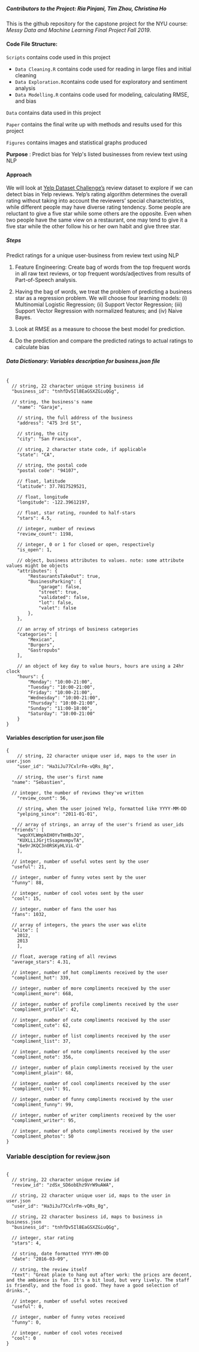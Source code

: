 
##### Contributors to the Project: Ria Pinjani, Tim Zhou, Christina Ho

This is the github repository for the capstone project for the NYU course: *Messy Data and Machine Learning Final Project Fall 2019*.

#### **Code File Structure:**
`Scripts` contains code used in this project

 - `Data Cleaning.R` contains code used for reading in large files and initial cleaning
 - `Data Exploration.R`contains code used for exploratory and sentiment analysis
 - `Data Modelling.R` contains code used for modeling, calculating RMSE, and bias

`Data` contains data used in this project

`Paper` contains the final write up with methods and results used for this project

`Figures` contains images and statistical graphs produced

**Purpose** : Predict bias for Yelp's listed businesses from review text using NLP

#### **Approach**
We will look at [Yelp Dataset Challenge’s](https://www.yelp.com/dataset) review dataset to explore if we can detect bias in Yelp reviews.  Yelp’s rating algorithm determines the overall rating without taking into account the reviewers’ special characteristics, while different people may have diverse rating tendency. Some people are reluctant to give a five star while some others  are the opposite. Even when two people have the same view on a restaurant, one may tend to give it a five star while 
the other follow his or her own habit and give three star.

##### **Steps**
Predict ratings for a unique user-business from review text using NLP
1. Feature Engineering: Create bag of words from the top frequent words in all raw text reviews, or top
frequent words/adjectives from results of Part-of-Speech analysis.


2. Having the bag of words, we treat the problem of predicting a business star as a regression problem.
We will choose four learning models: (i) Multinomial Logistic Regression; (ii) Support Vector Regression; (iii) Support Vector Regression with normalized features; and (iv) Naive Bayes.


3. Look at RMSE as a measure to choose the best model for prediction.


4. Do the prediction and compare the predicted ratings to actual ratings to calculate bias



##### Data Dictionary: Variables description for business.json file
```

{
  // string, 22 character unique string business id
  "business_id": "tnhfDv5Il8EaGSXZGiuQGg",
  
  // string, the business's name
    "name": "Garaje",

    // string, the full address of the business
    "address": "475 3rd St",

    // string, the city
    "city": "San Francisco",

    // string, 2 character state code, if applicable
    "state": "CA",

    // string, the postal code
    "postal code": "94107",

    // float, latitude
    "latitude": 37.7817529521,

    // float, longitude
    "longitude": -122.39612197,

    // float, star rating, rounded to half-stars
    "stars": 4.5,

    // integer, number of reviews
    "review_count": 1198,

    // integer, 0 or 1 for closed or open, respectively
    "is_open": 1,

    // object, business attributes to values. note: some attribute values might be objects
    "attributes": {
        "RestaurantsTakeOut": true,
        "BusinessParking": {
            "garage": false,
            "street": true,
            "validated": false,
            "lot": false,
            "valet": false
        },
    },

    // an array of strings of business categories
    "categories": [
        "Mexican",
        "Burgers",
        "Gastropubs"
    ],

    // an object of key day to value hours, hours are using a 24hr clock
    "hours": {
        "Monday": "10:00-21:00",
        "Tuesday": "10:00-21:00",
        "Friday": "10:00-21:00",
        "Wednesday": "10:00-21:00",
        "Thursday": "10:00-21:00",
        "Sunday": "11:00-18:00",
        "Saturday": "10:00-21:00"
    }
}

```

#### Variables description for user.json file



```
{
    // string, 22 character unique user id, maps to the user in user.json
    "user_id": "Ha3iJu77CxlrFm-vQRs_8g",

    // string, the user's first name
  "name": "Sebastien",
  
  // integer, the number of reviews they've written
    "review_count": 56,

    // string, when the user joined Yelp, formatted like YYYY-MM-DD
    "yelping_since": "2011-01-01",

    // array of strings, an array of the user's friend as user_ids
  "friends": [
    "wqoXYLWmpkEH0YvTmHBsJQ",
    "KUXLLiJGrjtSsapmxmpvTA",
    "6e9rJKQC3n0RSKyHLViL-Q"
    ],
  
  // integer, number of useful votes sent by the user
  "useful": 21,
  
  // integer, number of funny votes sent by the user
  "funny": 88,
  
  // integer, number of cool votes sent by the user
  "cool": 15,
  
  // integer, number of fans the user has
  "fans": 1032,
  
  // array of integers, the years the user was elite
  "elite": [
    2012,
    2013
    ],
  
  // float, average rating of all reviews
  "average_stars": 4.31,
  
  // integer, number of hot compliments received by the user
  "compliment_hot": 339,
  
  // integer, number of more compliments received by the user
  "compliment_more": 668,
  
  // integer, number of profile compliments received by the user
  "compliment_profile": 42,
  
  // integer, number of cute compliments received by the user
  "compliment_cute": 62,
  
  // integer, number of list compliments received by the user
  "compliment_list": 37,
  
  // integer, number of note compliments received by the user
  "compliment_note": 356,
  
  // integer, number of plain compliments received by the user
  "compliment_plain": 68,
  
  // integer, number of cool compliments received by the user
  "compliment_cool": 91,
  
  // integer, number of funny compliments received by the user
  "compliment_funny": 99,
  
  // integer, number of writer compliments received by the user
  "compliment_writer": 95,
  
  // integer, number of photo compliments received by the user
  "compliment_photos": 50
}
```


### Variable desciption for review.json

```

{
  // string, 22 character unique review id
  "review_id": "zdSx_SD6obEhz9VrW9uAWA",
  
  // string, 22 character unique user id, maps to the user in user.json
  "user_id": "Ha3iJu77CxlrFm-vQRs_8g",
  
  // string, 22 character business id, maps to business in business.json
  "business_id": "tnhfDv5Il8EaGSXZGiuQGg",
  
  // integer, star rating
  "stars": 4,
  
  // string, date formatted YYYY-MM-DD
  "date": "2016-03-09",
  
  // string, the review itself
  "text": "Great place to hang out after work: the prices are decent, and the ambience is fun. It's a bit loud, but very lively. The staff is friendly, and the food is good. They have a good selection of drinks.",
  
  // integer, number of useful votes received
  "useful": 0,
  
  // integer, number of funny votes received
  "funny": 0,
  
  // integer, number of cool votes received
  "cool": 0
}

```


